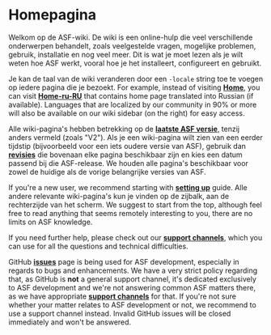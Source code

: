 # Homepagina

Welkom op de ASF-wiki. De wiki is een online-hulp die veel verschillende onderwerpen behandelt, zoals veelgestelde vragen, mogelijke problemen, gebruik, installatie en nog veel meer. Dit is wat je moet lezen als je wilt weten hoe ASF werkt, vooral hoe je het installeert, configureert en gebruikt.

Je kan de taal van de wiki veranderen door een `-locale` string toe te voegen op iedere pagina die je bezoekt. For example, instead of visiting **[Home](https://github.com/JustArchiNET/ArchiSteamFarm/wiki/Home)**, you can visit **[Home-ru-RU](https://github.com/JustArchiNET/ArchiSteamFarm/wiki/Home-ru-RU)** that contains home page translated into Russian (if available). Languages that are localized by our community in 90% or more will also be available on our wiki sidebar (on the right) for easy access.

Alle wiki-pagina's hebben betrekking op de **[laatste ASF versie](https://github.com/JustArchiNET/ArchiSteamFarm/releases)**, tenzij anders vermeld (zoals "V2"). Als je een wiki-pagina wilt zien van een eerder tijdstip (bijvoorbeeld voor een iets oudere versie van ASF), gebruik dan **[revisies](https://github.com/JustArchiNET/ArchiSteamFarm/wiki/_history)** die bovenaan elke pagina beschikbaar zijn en kies een datum passend bij die ASF-release. We houden alle pagina's beschikbaar voor zowel de huidige als de vorige belangrijke versies van ASF.

If you're a new user, we recommend starting with **[setting up](https://github.com/JustArchiNET/ArchiSteamFarm/wiki/Setting-up)** guide. Alle andere relevante wiki-pagina's kun je vinden op de zijbalk, aan de rechterzijde van het scherm. We suggest to start from the top, although feel free to read anything that seems remotely interesting to you, there are no limits on ASF knowledge.

If you need further help, please check out our **[support channels](https://github.com/JustArchiNET/ArchiSteamFarm/blob/main/.github/SUPPORT.md)**, which you can use for all the questions and technical difficulties.

GitHub **[issues](https://github.com/JustArchiNET/ArchiSteamFarm/issues)** page is being used for ASF development, especially in regards to bugs and enhancements. We have a very strict policy regarding that, as GitHub is **not** a general support channel, it's dedicated exclusively to ASF development and we're not answering common ASF matters there, as we have appropriate **[support channels](https://github.com/JustArchiNET/ArchiSteamFarm/blob/main/.github/SUPPORT.md)** for that. If you're not sure whether your matter relates to ASF development or not, we recommend to use a support channel instead. Invalid GitHub issues will be closed immediately and won't be answered.